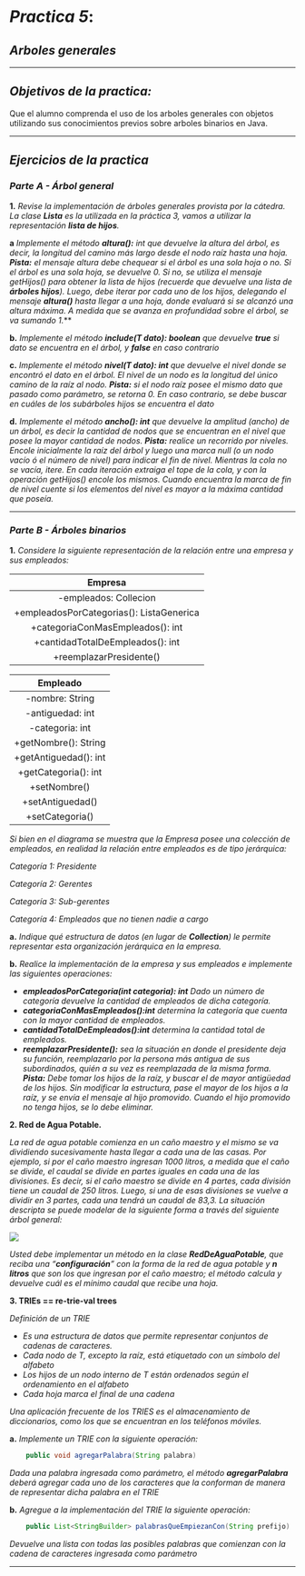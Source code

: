 # ***Practica 5***: 
## *Arboles generales*
___

## ***Objetivos de la practica:***
Que el alumno comprenda el uso de los arboles generales con objetos utilizando sus conocimientos previos sobre arboles binarios en Java.

___
## ***Ejercicios de la practica***

### ***Parte A - Árbol general***

**1.** *Revise la implementación de árboles generales provista por la cátedra. La clase **Lista** es la utilizada en la práctica 3, vamos a utilizar la representación **lista de hijos**.*

**a** *Implemente el método **altura():** int que devuelve la altura del árbol, es decir, la longitud del camino más largo desde el nodo raíz hasta una hoja. **Pista:** el mensaje altura debe chequear si el árbol es una sola hoja o no. Si el árbol es una sola hoja, se devuelve 0. Si no, se utiliza el mensaje getHijos() para obtener la lista de hijos (recuerde que devuelve una lista de **árboles hijos**). Luego, debe iterar por cada uno de los hijos, delegando el mensaje **altura()** hasta llegar a una hoja, donde evaluará si se alcanzó una altura máxima. A medida que se avanza en profundidad sobre el árbol, se va sumando 1.***

**b.** *Implemente el método **include(T dato): boolean** que devuelve **true** si dato se encuentra en el árbol, y **false** en caso contrario*

**c.** *Implemente el método **nivel(T dato): int** que devuelve el nivel donde se encontró el dato en el árbol. El nivel de un nodo es la longitud del único camino de la raíz al nodo. **Pista:** si el nodo raíz posee el mismo dato que pasado como parámetro, se retorna 0. En caso contrario, se debe buscar en cuáles de los subárboles hijos se encuentra el dato*

**d.** *Implemente el método **ancho(): int** que devuelve la amplitud (ancho) de un árbol, es decir la cantidad de nodos que se encuentran en el nivel que posee la mayor cantidad de nodos. **Pista:** realice un recorrido por niveles. Encole inicialmente la raíz del árbol y luego una marca null (o un nodo vacío ó el número de nivel) para indicar el fin de nivel. Mientras la cola no se vacía, itere. En cada iteración extraiga el tope de la cola, y con la operación getHijos() encole los mismos. Cuando encuentra la marca de fin de nivel cuente si los elementos del nivel es mayor a la máxima cantidad que poseía.*

___
### ***Parte B -  Árboles binarios***

**1.** *Considere la siguiente representación de la relación entre una empresa y sus empleados:*

|                      Empresa                    |
|:-----------------------------------------------:|
|          -empleados: Collecion<Empleado>        |
|+empleadosPorCategorias(): ListaGenerica<Integer>|
|         +categoriaConMasEmpleados(): int        |
|         +cantidadTotalDeEmpleados(): int        |
|             +reemplazarPresidente()             |

|           Empleado        |
|:-------------------------:|
|      -nombre: String      |
|      -antiguedad: int     |
|      -categoria: int      |
|   +getNombre(): String    |
|   +getAntiguedad(): int   |
|   +getCategoria(): int    |
|        +setNombre()       |
|     +setAntiguedad()      |
|      +setCategoria()      |



*Si bien en el diagrama se muestra que la Empresa posee una colección de empleados, en realidad la relación entre empleados es de tipo jerárquica:*

*Categoría 1: Presidente*

*Categoría 2: Gerentes*

*Categoría 3: Sub-gerentes*

*Categoría 4: Empleados que no tienen nadie a cargo*

**a.** *Indique qué estructura de datos (en lugar de **Collection**) le permite representar esta organización jerárquica en la empresa.*

**b.** *Realice la implementación de la empresa y sus empleados e implemente las siguientes operaciones:*

- ***empleadosPorCategoria(int categoria): int** Dado un número de categoría devuelve la cantidad de empleados de dicha categoría.*
- ***categoriaConMasEmpleados():int** determina la categoría que cuenta con la mayor cantidad de empleados.*
- ***cantidadTotalDeEmpleados():int** determina la cantidad total de empleados.*
- ***reemplazarPresidente():** sea la situación en donde el presidente deja su función, reemplazarlo por la persona más antigua de sus subordinados, quién a su vez es reemplazada de la misma forma. **Pista:** Debe tomar los hijos de la raíz, y buscar el de mayor antigüedad de los hijos. Sin modificar la estructura, pase el mayor de los hijos a la raíz, y se envía el mensaje al hijo promovido. Cuando el hijo promovido no tenga hijos, se lo debe eliminar.*

**2. Red de Agua Potable.** 

*La red de agua potable comienza en un caño maestro y el mismo se va dividiendo sucesivamente hasta llegar a cada una de las casas. Por ejemplo, si por el caño maestro ingresan 1000 litros, a medida que el caño se divide, el caudal se divide en partes iguales en cada una de las divisiones. Es decir, si el caño maestro se divide en 4 partes, cada división tiene un caudal de 250 litros. Luego, si una de esas divisiones se vuelve a dividir en 3 partes, cada una tendrá un caudal de 83,3. La situación descripta se puede modelar de la siguiente forma a través del siguiente árbol general:*

![](https://ibb.co/hCBxz9L)

*Usted debe implementar un método en la clase **RedDeAguaPotable**, que reciba una “**configuración**” con la forma de la red de agua potable y **n litros** que son los que ingresan por el caño maestro; el método calcula y devuelve cuál es el mínimo caudal que recibe una hoja.*

**3. TRIEs == re-trie-val trees** 

*Definición de un TRIE*

- *Es una estructura de datos que permite representar conjuntos de cadenas de caracteres.*
- *Cada nodo de T, excepto la raíz, está etiquetado con un símbolo del alfabeto*
- *Los hijos de un nodo interno de T están ordenados según el ordenamiento en el alfabeto*
- *Cada hoja marca el final de una cadena*

*Una aplicación frecuente de los TRIES es el almacenamiento de diccionarios, como los que se encuentran en los teléfonos móviles.*

**a.** *Implemente un TRIE con la siguiente operación:*

```Java
    public void agregarPalabra(String palabra)
```

*Dada una palabra ingresada como parámetro, el método **agregarPalabra** deberá agregar cada uno de los caracteres que la conforman de manera de representar dicha palabra en el TRIE*

**b.** *Agregue a la implementación del TRIE la siguiente operación:*

```Java
    public List<StringBuilder> palabrasQueEmpiezanCon(String prefijo)
```

*Devuelve una lista con todas las posibles palabras que comienzan con la cadena de caracteres ingresada como parámetro*

___